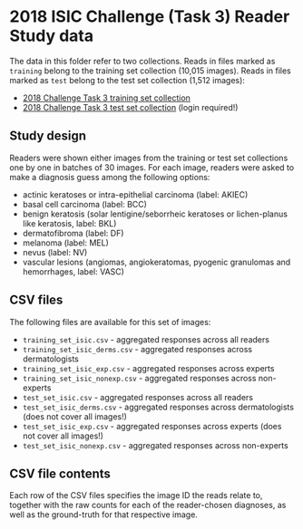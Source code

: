 # 2018 ISIC Challenge (Task 3) Reader Study data
The data in this folder refer to two collections. Reads in files marked as
``training`` belong to the training set collection (10,015 images). Reads in
files marked as ``test`` belong to the test set collection (1,512 images):

- [2018 Challenge Task 3 training set collection](https://api.isic-archive.com/collections/66/)
- [2018 Challenge Task 3 test set collection](https://api.isic-archive.com/collections/67/) (login required!)

## Study design
Readers were shown either images from the training or test set collections
one by one in batches of 30 images. For each image, readers were asked to
make a diagnosis guess among the following options:

- actinic keratoses or intra-epithelial carcinoma (label: AKIEC)
- basal cell carcinoma (label: BCC)
- benign keratosis (solar lentigine/seborrheic keratoses or lichen-planus like keratosis, label: BKL)
- dermatofibroma (label: DF)
- melanoma (label: MEL)
- nevus (label: NV)
- vascular lesions (angiomas, angiokeratomas, pyogenic granulomas and hemorrhages, label: VASC)

## CSV files
The following files are available for this set of images:

- ``training_set_isic.csv`` - aggregated responses across all readers
- ``training_set_isic_derms.csv`` - aggregated responses across dermatologists
- ``training_set_isic_exp.csv`` - aggregated responses across experts
- ``training_set_isic_nonexp.csv`` - aggregated responses across non-experts
- ``test_set_isic.csv`` - aggregated responses across all readers
- ``test_set_isic_derms.csv`` - aggregated responses across dermatologists (does not cover all images!)
- ``test_set_isic_exp.csv`` - aggregated responses across experts (does not cover all images!)
- ``test_set_isic_nonexp.csv`` - aggregated responses across non-experts

## CSV file contents
Each row of the CSV files specifies the image ID the reads relate to,
together with the raw counts for each of the reader-chosen diagnoses,
as well as the ground-truth for that respective image.

